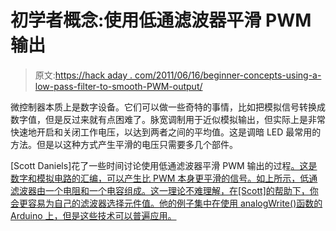 # 初学者概念:使用低通滤波器平滑 PWM 输出

> 原文:[https://hack aday . com/2011/06/16/beginner-concepts-using-a-low-pass-filter-to-smooth-PWM-output/](https://hackaday.com/2011/06/16/beginner-concepts-using-a-low-pass-filter-to-smooth-pwm-output/)

微控制器本质上是数字设备。它们可以做一些奇特的事情，比如把模拟信号转换成数字值，但是反过来就有点困难了。脉宽调制用于近似模拟输出，但实际上是非常快速地开启和关闭工作电压，以达到两者之间的平均值。这是调暗 LED 最常用的方法。但是以这种方式产生平滑的电压只需要多几个部件。

[Scott Daniels]花了一些时间讨论使用低通滤波器平滑 PWM 输出的过程[。这是数字和模拟电路的汇编，可以产生比 PWM 本身更平滑的信号。如上所示，低通滤波器由一个电阻和一个电容组成。这一理论不难理解，在[Scott]的帮助下，你会更容易为自己的滤波器选择元件值。他的例子集中在使用 analogWrite()函数的 Arduino 上，但是这些技术可以普遍应用。](http://provideyourown.com/2011/analogwrite-convert-pwm-to-voltage/)